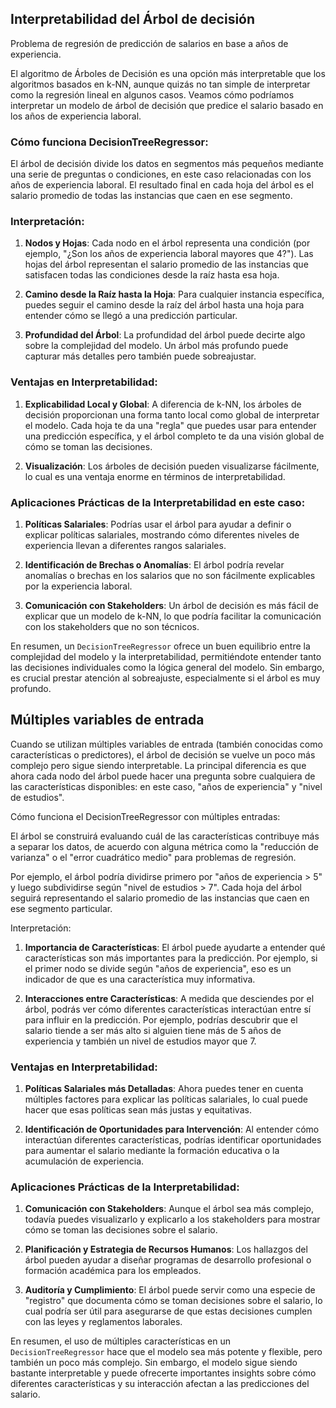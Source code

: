 ## Interpretabilidad del Árbol de decisión 

Problema de regresión de predicción de salarios en base a años de experiencia.

El algoritmo de Árboles de Decisión es una opción más interpretable que los algoritmos basados en k-NN, aunque quizás no tan simple de interpretar como la regresión lineal en algunos casos. Veamos cómo podríamos interpretar un modelo de árbol de decisión que predice el salario basado en los años de experiencia laboral.

### Cómo funciona DecisionTreeRegressor:

El árbol de decisión divide los datos en segmentos más pequeños mediante una serie de preguntas o condiciones, en este caso relacionadas con los años de experiencia laboral. El resultado final en cada hoja del árbol es el salario promedio de todas las instancias que caen en ese segmento.

### Interpretación:

1. **Nodos y Hojas**: Cada nodo en el árbol representa una condición (por ejemplo, "¿Son los años de experiencia laboral mayores que 4?"). Las hojas del árbol representan el salario promedio de las instancias que satisfacen todas las condiciones desde la raíz hasta esa hoja.

2. **Camino desde la Raíz hasta la Hoja**: Para cualquier instancia específica, puedes seguir el camino desde la raíz del árbol hasta una hoja para entender cómo se llegó a una predicción particular. 

3. **Profundidad del Árbol**: La profundidad del árbol puede decirte algo sobre la complejidad del modelo. Un árbol más profundo puede capturar más detalles pero también puede sobreajustar.

### Ventajas en Interpretabilidad:

1. **Explicabilidad Local y Global**: A diferencia de k-NN, los árboles de decisión proporcionan una forma tanto local como global de interpretar el modelo. Cada hoja te da una "regla" que puedes usar para entender una predicción específica, y el árbol completo te da una visión global de cómo se toman las decisiones.

2. **Visualización**: Los árboles de decisión pueden visualizarse fácilmente, lo cual es una ventaja enorme en términos de interpretabilidad.

### Aplicaciones Prácticas de la Interpretabilidad en este caso:

1. **Políticas Salariales**: Podrías usar el árbol para ayudar a definir o explicar políticas salariales, mostrando cómo diferentes niveles de experiencia llevan a diferentes rangos salariales.

2. **Identificación de Brechas o Anomalías**: El árbol podría revelar anomalías o brechas en los salarios que no son fácilmente explicables por la experiencia laboral.

3. **Comunicación con Stakeholders**: Un árbol de decisión es más fácil de explicar que un modelo de k-NN, lo que podría facilitar la comunicación con los stakeholders que no son técnicos.

En resumen, un `DecisionTreeRegressor` ofrece un buen equilibrio entre la complejidad del modelo y la interpretabilidad, permitiéndote entender tanto las decisiones individuales como la lógica general del modelo. Sin embargo, es crucial prestar atención al sobreajuste, especialmente si el árbol es muy profundo.


## Múltiples variables de entrada

Cuando se utilizan múltiples variables de entrada (también conocidas como características o predictores), el árbol de decisión se vuelve un poco más complejo pero sigue siendo interpretable. La principal diferencia es que ahora cada nodo del árbol puede hacer una pregunta sobre cualquiera de las características disponibles: en este caso, "años de experiencia" y "nivel de estudios".

Cómo funciona el DecisionTreeRegressor con múltiples entradas:

El árbol se construirá evaluando cuál de las características contribuye más a separar los datos, de acuerdo con alguna métrica como la "reducción de varianza" o el "error cuadrático medio" para problemas de regresión. 

Por ejemplo, el árbol podría dividirse primero por "años de experiencia > 5" y luego subdividirse según "nivel de estudios > 7". Cada hoja del árbol seguirá representando el salario promedio de las instancias que caen en ese segmento particular.

Interpretación:

1. **Importancia de Características**: El árbol puede ayudarte a entender qué características son más importantes para la predicción. Por ejemplo, si el primer nodo se divide según "años de experiencia", eso es un indicador de que es una característica muy informativa.

2. **Interacciones entre Características**: A medida que desciendes por el árbol, podrás ver cómo diferentes características interactúan entre sí para influir en la predicción. Por ejemplo, podrías descubrir que el salario tiende a ser más alto si alguien tiene más de 5 años de experiencia y también un nivel de estudios mayor que 7.

### Ventajas en Interpretabilidad:

1. **Políticas Salariales más Detalladas**: Ahora puedes tener en cuenta múltiples factores para explicar las políticas salariales, lo cual puede hacer que esas políticas sean más justas y equitativas.

2. **Identificación de Oportunidades para Intervención**: Al entender cómo interactúan diferentes características, podrías identificar oportunidades para aumentar el salario mediante la formación educativa o la acumulación de experiencia.

### Aplicaciones Prácticas de la Interpretabilidad:

1. **Comunicación con Stakeholders**: Aunque el árbol sea más complejo, todavía puedes visualizarlo y explicarlo a los stakeholders para mostrar cómo se toman las decisiones sobre el salario.

2. **Planificación y Estrategia de Recursos Humanos**: Los hallazgos del árbol pueden ayudar a diseñar programas de desarrollo profesional o formación académica para los empleados.

3. **Auditoría y Cumplimiento**: El árbol puede servir como una especie de "registro" que documenta cómo se toman decisiones sobre el salario, lo cual podría ser útil para asegurarse de que estas decisiones cumplen con las leyes y reglamentos laborales.

En resumen, el uso de múltiples características en un `DecisionTreeRegressor` hace que el modelo sea más potente y flexible, pero también un poco más complejo. Sin embargo, el modelo sigue siendo bastante interpretable y puede ofrecerte importantes insights sobre cómo diferentes características y su interacción afectan a las predicciones del salario.
